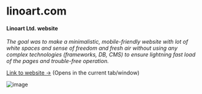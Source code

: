 # linoart.com
#### Linoart Ltd. website

_The goal was to make a minimalistic, mobile-friendly website with lot of white spaces and sense of freedom and fresh air without using any complex technologies (frameworks, DB, CMS) to ensure lightning fast load of the pages and trouble-free operation._

[Link to website ->](https://www.linoart.com) (Opens in the current tab/window)

![image](https://github.com/Nikolay-St-D/linoart.com/assets/126271396/986481c8-3522-46b1-b8aa-11f4248d148c)
